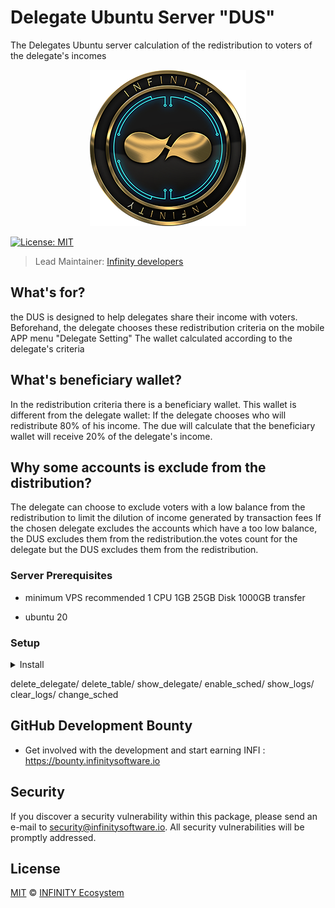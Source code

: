 # Delegate Ubuntu Server "DUS"
The Delegates Ubuntu server calculation of the redistribution to voters of the delegate's incomes

<p align="center">
    <img src="/banner_infi.png" />
</p>

[![License: MIT](https://badgen.now.sh/badge/license/MIT/green)](https://opensource.org/licenses/MIT)

> Lead Maintainer: [Infinity developers](https://github.com/vickynathaiya)

## What's for?

the DUS is designed to help delegates share their income with voters.
Beforehand, the delegate chooses these redistribution criteria on the mobile APP menu "Delegate Setting"
The wallet calculated according to the delegate's criteria

## What's beneficiary wallet?

In the redistribution criteria there is a beneficiary wallet.
This wallet is different from the delegate wallet:
If the delegate chooses who will redistribute 80% of his income.
The due will calculate that the beneficiary wallet will receive 20% of the delegate's income.

## Why some accounts is exclude from the distribution?

The delegate can choose to exclude voters with a low balance from the redistribution to limit the dilution of income generated by transaction fees
If the chosen delegate excludes the accounts which have a too low balance, the DUS excludes them from the redistribution.the votes count for the delegate but the DUS excludes them from the redistribution.

### Server Prerequisites

- minimum VPS recommended 
1 CPU 1GB 
25GB Disk
1000GB transfer

- ubuntu 20

### Setup

<details><summary>Install</summary>

Install Delegate Ubuntu Server 

1 - Use the installation script seup-server.sh that you can download from https://github.com/InfinitySoftwareLTD/delegate_ubuntu_server.git using :
```bash
wget https://raw.githubusercontent.com/InfinitySoftwareLTD/delegate_ubuntu_server/main/setup-server.sh
```

Run the following commands as root :
```bash
chmod 755 setup-server.sh
./setup-server.sh
sudo apt-get install php-curl
```
Note : if you hit any error when running the setup-server.sh script make sure first that there is no newline added (^M) at the end of each line in the script, run the following command to remove them if any :
 ```bash
sed -e "s/\r//g" setup-server.sh > setup-server.sh.tmp
mv setup-server.sh.tmp setup-server.sh
```

2 - Register wallet

```bash
cd ~laravel/crypto
php artisan crypto:register
```

Choice your blockchain "infinity" or "hedge"
Enter your network: 

```bash
infinity
```
or
```bash
hedge
```

Entry your delegate phrase (wallet passphrase) as forger
Enter your wallet delegate:

```bash
"this is my secret passphrase"
```

3 - To monitor your application you can use the followings :
    
### check scheduler logs :
```bash
cd ~laravel/crypto 
tail -f storage/logs/schedule_job.log
```
  
### check show_logs :    
```bash
cd ~laravel/crypto 
php artisan crypto:admin show_logs
```
 
### Share income delegate every 1 hour to 24 hours:    
```bash
cd ~laravel/crypto 
php artisan crypto:admin change_sched
```

### Update DUS :       
```bash
cd ~laravel/crypto 
composer update infinitysoftwareltd/library_dus
php artisan make:migration update_amount_type_to_cryptologs_table --table=crypto_logs
php artisan migrate
```
    
    
</details>

delete_delegate/
delete_table/
show_delegate/
enable_sched/
show_logs/
clear_logs/
change_sched 


## GitHub Development Bounty

-   Get involved with the development and start earning INFI : https://bounty.infinitysoftware.io

## Security

If you discover a security vulnerability within this package, please send an e-mail to security@infinitysoftware.io. All security vulnerabilities will be promptly addressed.

## License

[MIT](LICENSE) © [INFINITY Ecosystem](https://infinitysoftware.io)
